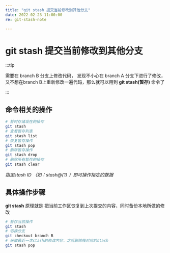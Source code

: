 ```yaml
---
title: "git stash 提交当前修改到其他分支"
date: 2022-02-23 11:00:00
re: git-stash-note

---
```


# git stash 提交当前修改到其他分支

:::tip

需要在 branch B 分支上修改代码， 发现不小心在 branch A 分支下进行了修改， 又不想在branch B上重新修改一遍代码，那么就可以用到 **git stash(暂存)** 命令了

:::

## 命令相关的操作

```sh
# 暂时存储现在的操作
git stash
# 查看暂存列表
git stash list
# 恢复暂存操作
git stash pop
# 删除暂存操作
git stash drop
# 删除所有暂存的操作
git stash clear
```

*指定stash ID （如：stash@{1} ）即可操作指定的数据*

## 具体操作步骤

**git stash** 原理就是 把当前工作区恢复到上次提交的内容，同时备份本地所做的修改

```sh
# 暂存当前操作
git stash
# 切换分支
git checkout branch B
# 获取最近一次stash的修改内容，之后删除栈对应的stash
git stash pop
```

